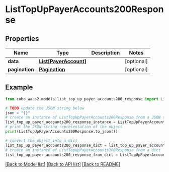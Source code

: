# ListTopUpPayerAccounts200Response


## Properties

Name | Type | Description | Notes
------------ | ------------- | ------------- | -------------
**data** | [**List[PayerAccount]**](PayerAccount.md) |  | [optional] 
**pagination** | [**Pagination**](Pagination.md) |  | [optional] 

## Example

```python
from cobo_waas2.models.list_top_up_payer_accounts200_response import ListTopUpPayerAccounts200Response

# TODO update the JSON string below
json = "{}"
# create an instance of ListTopUpPayerAccounts200Response from a JSON string
list_top_up_payer_accounts200_response_instance = ListTopUpPayerAccounts200Response.from_json(json)
# print the JSON string representation of the object
print(ListTopUpPayerAccounts200Response.to_json())

# convert the object into a dict
list_top_up_payer_accounts200_response_dict = list_top_up_payer_accounts200_response_instance.to_dict()
# create an instance of ListTopUpPayerAccounts200Response from a dict
list_top_up_payer_accounts200_response_from_dict = ListTopUpPayerAccounts200Response.from_dict(list_top_up_payer_accounts200_response_dict)
```
[[Back to Model list]](../README.md#documentation-for-models) [[Back to API list]](../README.md#documentation-for-api-endpoints) [[Back to README]](../README.md)


